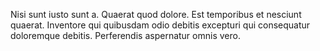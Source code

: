 Nisi sunt iusto sunt a. Quaerat quod dolore. Est temporibus et nesciunt quaerat. Inventore qui quibusdam odio debitis excepturi qui consequatur doloremque debitis. Perferendis aspernatur omnis vero.